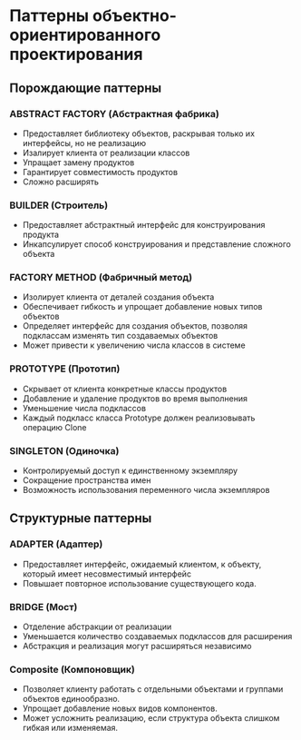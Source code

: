 # Паттерны объектно-ориентированного проектирования

## Порождающие паттерны

### ABSTRACT FACTORY (Абстрактная фабрика)
* Предоставляет библиотеку объектов, раскрывая только их интерфейсы, но не реализацию
* Изалирует клиента от реализации классов
* Упращает замену продуктов
* Гарантирует совместимость продуктов
* Сложно расширять

### BUILDER (Строитель)
* Предоставляет абстрактный интерфейс для конструирования продукта
* Инкапсулирует способ конструирования и представление сложного объекта

### FACTORY METHOD (Фабричный метод)
* Изолирует клиента от деталей создания объекта
* Обеспечивает гибкость и упрощает добавление новых типов объектов
* Определяет интерфейс для создания объектов, позволяя подклассам изменять тип создаваемых объектов
* Может привести к увеличению числа классов в системе

### PROTOTYPE (Прототип)
* Скрывает от  клиента конкретные классы продуктов
* Добавление и удаление продуктов во время выполнения
* Уменьшение числа подклассов
* Каждый подкласс класса Prototype должен реализовывать операцию Clone

### SINGLETON (Одиночка)
* Контролируемый доступ к единственному экземпляру
* Сокращение пространства имен
* Возможность использования переменного числа экземпляров

## Структурные паттерны

### ADAPTER (Адаптер)
* Предоставляет интерфейс, ожидаемый клиентом, к объекту, который имеет несовместимый интерфейс
* Повышает повторное использование существующего кода.


### BRIDGE (Мост)
* Отделение абстракции от реализации
* Уменьшается количество создаваемых подклассов для расширения
* Абстракция и реализация могут расширяться независимо

### Composite (Компоновщик)
* Позволяет клиенту работать с отдельными объектами и группами объектов единообразно.
* Упрощает добавление новых видов компонентов.
* Может усложнить реализацию, если структура объекта слишком гибкая или изменяемая.

